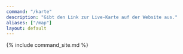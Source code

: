 ```yaml
---
command: "/karte"
description: "Gibt den Link zur Live-Karte auf der Website aus."
aliases: ["/map"]
layout: default
---
```

{% include command_site.md %}
